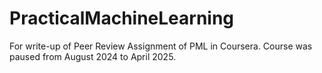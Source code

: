 # PracticalMachineLearning
For write-up of Peer Review Assignment of PML in Coursera.
Course was paused from August 2024 to April 2025.
